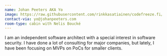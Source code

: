 ```yaml
---
name: Johan Peeters AKA Yo
image: https://raw.githubusercontent.com/rinkkasatiainen/codefreeze.fi/gh-pages/images/participants/JohanPeeters.png
contact-via: yo@johanpeeters.com
room-type: cabin with Nelis Boucké
---
```


I am an independent software architect with a special interest in software security. I have done a lot of consulting for major companies, but lately, I have been focusing on MVPs on PoCs for smaller clients.
